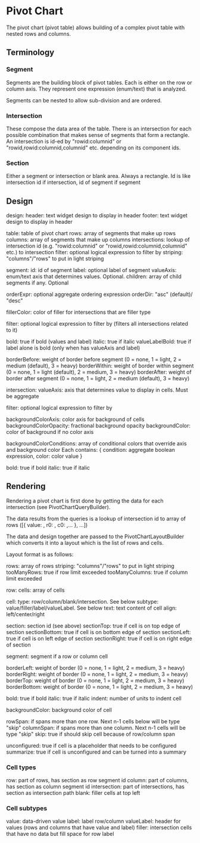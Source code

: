 # Pivot Chart

The pivot chart (pivot table) allows building of a complex pivot table with nested rows and columns.

## Terminology

### Segment

Segments are the building block of pivot tables. Each is either on the row or column axis. They represent one expression (enum/text) that 
is analyzed. 

Segments can be nested to allow sub-division and are ordered.

### Intersection

These compose the data area of the table. There is an intersection for each possible combination that makes sense of segments that form
a rectangle. An intersection is id-ed by "rowid:columnid" or "rowid,rowid:columnid,columnid" etc. depending on its component ids.

### Section

Either a segment or intersection or blank area. Always a rectangle. Id is like intersection id if intersection, id of segment if segment

## Design

design:
  header: text widget design to display in header
  footer: text widget design to display in header

  table: table of pivot chart
  rows: array of segments that make up rows
  columns: array of segments that make up columns
  intersections: lookup of intersection id (e.g. "rowid:columnid" or "rowid,rowid:columnid,columnid" etc.) to intersection
  filter: optional logical expression to filter by
  striping: "columns"/"rows" to put in light striping

segment:
  id: id of segment
  label: optional label of segment
  valueAxis: enum/text axis that determines values. Optional.
  children: array of child segments if any. Optional
  
  orderExpr: optional aggregate ordering expression
  orderDir: "asc" (default)/ "desc"

  fillerColor: color of filler for intersections that are filler type

  filter: optional logical expression to filter by (filters all intersections related to it)

  bold: true if bold (values and label)
  italic: true if italic
  valueLabelBold: true if label alone is bold (only when has valueAxis and label)

  borderBefore: weight of border before segment (0 = none, 1 = light, 2 = medium (default), 3 = heavy)
  borderWithin: weight of border within segment (0 = none, 1 = light (default), 2 = medium, 3 = heavy)
  borderAfter: weight of border after segment (0 = none, 1 = light, 2 = medium (default), 3 = heavy)

intersection:
  valueAxis: axis that determines value to display in cells. Must be aggregate

  filter: optional logical expression to filter by

  backgroundColorAxis: color axis for background of cells
  backgroundColorOpacity: fractional background opacity
  backgroundColor: color of background if no color axis

  backgroundColorConditions: array of conditional colors that override axis and background color
    Each contains: { condition: aggregate boolean expression, color: color value }

  bold: true if bold
  italic: true if italic

## Rendering 

Rendering a pivot chart is first done by getting the data for each intersection (see PivotChartQueryBuilder).

The data results from the queries is a lookup of intersection id to array of rows ([{ value: , r0: , c0: ,... }, ...])

The data and design together are passed to the PivotChartLayoutBuilder which converts it into a layout which is
the list of rows and cells.

Layout format is as follows:

  rows: array of rows
  striping: "columns"/"rows" to put in light striping
  tooManyRows: true if row limit exceeded
  tooManyColumns: true if column limit exceeded

row:
  cells: array of cells

cell: 
  type: row/column/blank/intersection. See below
  subtype: value/filler/label/valueLabel. See below
  text: text content of cell
  align: left/center/right

  section: section id (see above)
  sectionTop: true if cell is on top edge of section
  sectionBottom: true if cell is on bottom edge of section
  sectionLeft: true if cell is on left edge of section
  sectionRight: true if cell is on right edge of section

  segment: segment if a row or column cell

  borderLeft: weight of border (0 = none, 1 = light, 2 = medium, 3 = heavy)
  borderRight: weight of border (0 = none, 1 = light, 2 = medium, 3 = heavy)
  borderTop: weight of border (0 = none, 1 = light, 2 = medium, 3 = heavy)
  borderBottom: weight of border (0 = none, 1 = light, 2 = medium, 3 = heavy)
  
  bold: true if bold
  italic: true if italic
  indent: number of units to indent cell
  
  backgroundColor: background color of cell

  rowSpan: if spans more than one row. Next n-1 cells below will be type "skip"
  columnSpan: if spans more than one column. Next n-1 cells will be type "skip"
  skip: true if should skip cell because of row/column span

  unconfigured: true if cell is a placeholder that needs to be configured
  summarize: true if cell is unconfigured and can be turned into a summary

### Cell types

row: part of rows, has section as row segment id
column: part of columns, has section as column segment id
intersection: part of intersections, has section as intersection path
blank: filler cells at top left

### Cell subtypes

value: data-driven value
label: label row/column
valueLabel: header for values (rows and columns that have value and label)
filler: intersection cells that have no data but fill space for row label




